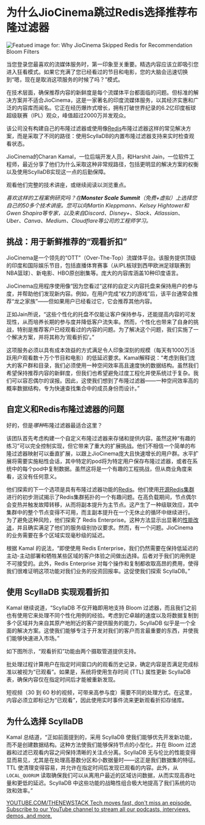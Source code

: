# 为什么JioCinema跳过Redis选择推荐布隆过滤器

![Featued image for: Why JioCinema Skipped Redis for Recommendation Bloom Filters](https://cdn.thenewstack.io/media/2025/02/6dd1e3d9-streaming-1024x576.jpg)

当您登录您最喜欢的流媒体服务时，第一印象至关重要。精选内容应该立即吸引您进入狂看模式。如果它充满了您已经看过的节目和电影，您的大脑会迅速切换到“嗯，现在是取消这项服务的时候了吗？”模式。

在技术层面，确保推荐内容的新鲜度是每个流媒体平台都面临的问题。但标准的解决方案并不适合JioCinema，这是一家著名的印度流媒体服务，以其经济实惠和广泛的内容库而闻名。它正在经历爆炸式增长，拥有打破世界纪录的6.2亿印度板球超级联赛（IPL）观众，峰值超过2000万并发观众。

该公司没有构建自己的布隆过滤器或使用像[Redis](https://redis.com/?utm_content=inline+mention)布隆过滤器这样的常见解决方案，而是采取了不同的路径：使用ScyllaDB的内置布隆过滤器支持来实时检查观看状态。

JioCinema的Charan Kamal，一位后端开发人员，和Harshit Jain，一位软件工程师，最近分享了他们为什么采取这种非常规路径，包括更明显的解决方案的权衡以及使用ScyllaDB实现这一点的后勤保障。

观看他们完整的技术讲座，或继续阅读以浏览重点。

*喜欢这样的工程案例研究吗？在**Monster Scale Summit**（免费+虚拟）上选择您自己的50多个技术讲座。您可以向Martin Kleppmann、Kelsey Hightower和Gwen Shapira等专家，以及来自Discord、Disney+、Slack、Atlassian、Uber、Canva、Medium、Cloudflare等公司的工程师学习。*

## 挑战：用于新鲜推荐的“观看折扣”

JioCinema是一个领先的“OTT”（Over-The-Top）流媒体平台。该服务提供顶级的印度和国际娱乐节目，包括直播体育赛事（从IPL板球到西甲欧洲足球联赛到NBA篮球）、新电影、HBO原创剧集等。庞大的内容库涵盖10种印度语言。

JioCinema应用程序使用像“因为您看过”这样的自定义内容托盘来保持用户的参与度，并帮助他们发现新内容。例如，在用户完成“权力的游戏”后，该平台通常会推荐“龙之家族”——但如果用户已经看过它，它会推荐其他内容。

正如Jain所说，“这些个性化的托盘不仅能让客户保持参与，还能提高内容的可发现性，从而培养长期的参与度并降低客户流失率。然而，个性化也带来了自身的挑战，特别是推荐客户已经观看过的内容的问题。为了解决这个问题，我们实施了一个解决方案，并将其称为‘观看折扣’。”

这项服务必须以具有成本效益的方式满足令人印象深刻的规模（每天有1000万活跃用户观看数十万个节目和电影）的低延迟要求。Kamal解释说：“考虑到我们庞大的客户群和目录，我们必须使用一种空间效率高且速度快的数据结构。虽然我们希望保持推荐内容的新鲜度，但我们也希望避免过度工程化并使系统过于复杂。我们可以容忍偶尔的误报。因此，这使我们想到了布隆过滤器——一种空间效率高的概率数据结构，专为快速查找集合中的成员身份而设计。”

## 自定义和Redis布隆过滤器的问题

好的，但是*哪种*布隆过滤器最适合这里？

该团队首先考虑构建一个自定义布隆过滤器来存储和提供内容。虽然这种“有趣的练习”可以完全控制实现，但它带来了重大的扩展挑战。他们不相信一个简单的布隆过滤器映射可以垂直扩展，以跟上JioCinema庞大且快速增长的用户群。水平扩展将需要实施粘性会话，其中特定的pod将为特定用户保存布隆过滤器，或者在系统中的每个pod中复制数据。虽然这将是一个有趣的工程挑战，但从商业角度来看，这没有任何意义。

他们探索的下一个选项是具有布隆过滤器功能的[Redis](https://thenewstack.io/redis-data-types-the-basics/)。他们使用[开源Redis集群](https://thenewstack.io/valkey-whats-new-and-whats-next/)进行的初步测试揭示了Redis集群拓扑的一个有趣问题。在高负载期间，节点偶尔会变热并触发故障转移，从而将副本提升为主节点。这产生了一种级联效应，其中集群中的整个节点变得不可用，而主副本提升在一个无休止的循环中继续进行。
为了避免这种风险，他们探索了 Redis Enterprise。这种方法显示出显著的[性能改进](https://thenewstack.io/the-architects-guide-to-open-table-formats-and-object-storage/)，并且确实满足了他们的服务级别协议要求。然而，有一个问题。JioCinema 的业务需要在多个区域实现毫秒级的延迟。

根据 Kamal 的说法，“即使使用 Redis Enterprise，我们仍然需要在保持低延迟的主动-主动部署和牺牲某些区域的客户体验之间做出选择。后者对于我们的用例是不可接受的。此外，Redis Enterprise 对每个操作和复制都收取高昂的费用，使得我们很难证明这项功能对我们业务的投资回报率。这促使我们探索 ScyllaDB。”

## 使用 ScyllaDB 实现观看折扣

Kamal 继续说道，“ScyllaDB 不仅开箱即用地支持 Bloom 过滤器，而且我们之前也有使用它来处理不同个性化用例的经验。考虑到它卓越的速度以及将数据复制到多个区域并为来自其原产地附近的客户提供服务的能力，ScyllaDB 似乎是一个全面的解决方案。这使我们能够专注于开发对我们的客户而言最重要的东西，并使我们能够快速进入市场。”

如下图所示，“观看折扣”功能由两个摄取管道提供支持。

批处理过程计算用户在指定时间窗口内的观看历史记录，确定内容是否满足完成标准以被视为“已观看”。如果是，系统将使用生存时间 (TTL) 属性更新 ScyllaDB 表，确保内容仅在指定时间后才能被重新发现。

短视频（30 到 60 秒的视频，可带来高参与度）需要不同的处理方式。在这里，内容必须立即标记为“已观看”，因此使用实时事件流来更新观看折扣存储库。

## 为什么选择 ScyllaDB

Kamal 总结道，“正如前面提到的，采用 ScyllaDB 使我们能够优先开发新功能，而不是创建数据结构。这种方法使我们能够保持节点的小型化，并在 Bloom 过滤器和过滤已观看内容之间保持清晰的关注点分离。ScyllaDB 无与伦比的性能变得显而易见，尤其是在处理高基数分区和小数据量时——这正是我们数据集的特征。TTL 使清理变得容易，并允许在指定时间后发现已观看的内容。此外，从 `LOCAL_QUORUM` 读取确保我们可以从离用户最近的区域访问数据，从而实现高吞吐量和更低的延迟。ScyllaDB 中这些功能的战略性组合极大地提高了我们系统的功效和效率。”

[
YOUTUBE.COM/THENEWSTACK
Tech moves fast, don't miss an episode. Subscribe to our YouTube
channel to stream all our podcasts, interviews, demos, and more.
](https://youtube.com/thenewstack?sub_confirmation=1)